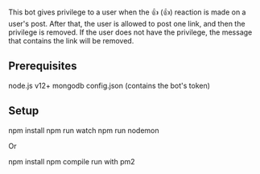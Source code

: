 This bot gives privilege to a user when the :thumbsup: (👍) reaction is made on a user's post.
After that, the user is allowed to post one link, and then the privilege is removed.
If the user does not have the privilege, the message that contains the link will be removed.

## Prerequisites

node.js v12+
mongodb
config.json (contains the bot's token)

## Setup

npm install
npm run watch
npm run nodemon

Or

npm install
npm compile
run with pm2